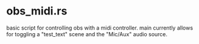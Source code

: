 # obs_midi.rs

basic script for controlling obs with a midi controller.
main currently allows for toggling a "test_text" scene and the "Mic/Aux" audio source. 
